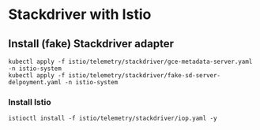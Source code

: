 # Stackdriver with Istio

## Install (fake) Stackdriver adapter

```shell
kubectl apply -f istio/telemetry/stackdriver/gce-metadata-server.yaml -n istio-system
kubectl apply -f istio/telemetry/stackdriver/fake-sd-server-delpoyment.yaml -n istio-system
```

### Install Istio

```shell
istioctl install -f istio/telemetry/stackdriver/iop.yaml -y
```
